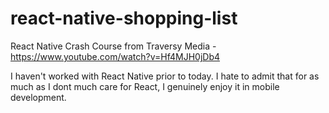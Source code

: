 # react-native-shopping-list
React Native Crash Course from Traversy Media - https://www.youtube.com/watch?v=Hf4MJH0jDb4

I haven't worked with React Native prior to today. I hate to admit that for as much as I dont much care for React, I genuinely enjoy it in mobile development.
